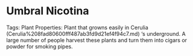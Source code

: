# Umbral Nicotina

Tags: Plant
Properties: Plant that growns easily in Cerulia (Cerulia%208fad80600fff487ab3fd9d21ef4f94c7.md) ‘s underground. A large number of people harvest these plants and turn them into cigars or powder for smoking pipes.